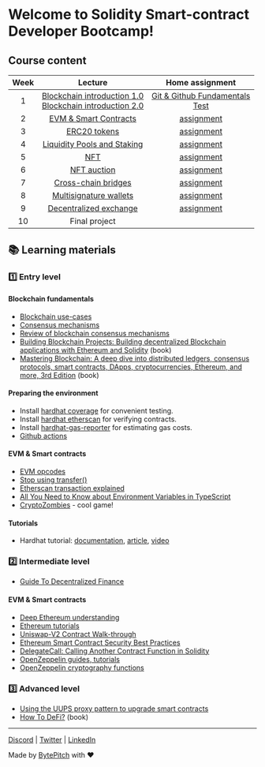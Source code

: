 # Welcome to Solidity Smart-contract Developer Bootcamp!

## Course content

| Week | Lecture | Home assignment |
| :---:  | :---: | :---: |
| 1 | [Blockchain introduction 1.0](https://docs.google.com/presentation/d/1FDmZtSe_2LRUNE8xLC6Faq4FyMkkcztv2i2-D7ObXf4/edit?usp=drivesdk)<br>[Blockchain introduction 2.0](https://docs.google.com/presentation/d/1sIp5l0bbJpZmGHoRkm5v8PCaS8w_ThIon8eR274l05E/edit) |  [Git & Github Fundamentals](https://classroom.github.com/a/6ktGeu21)<br>[Test](https://forms.gle/BnAxUkvWtdECu4DSA) |
| 2 | [EVM & Smart Contracts](https://docs.google.com/presentation/d/1pwsLzASm_uBsxeyybC_aSvbIVgi93YiAm1eamsIHKKQ/edit#slide=id.gc6f919934_0_0)  | [assignment](https://classroom.github.com/a/fcvRXLNA) |
| 3 | [ERC20 tokens](https://docs.google.com/presentation/d/1WA71SiQlbRFMF2WsVy0KAbucKoUIZEIIJ1hzaXjS9Ys/edit#slide=id.gc6f919934_0_0) | [assignment](https://classroom.github.com/a/6rT6Sx-Z) |
| 4 | [Liquidity Pools and Staking](https://docs.google.com/presentation/d/1jXJK6HKrlLZEA90fJc0SWuTk41v1IA1uVKxzmx8_QZE/edit#slide=id.gc6f919934_0_0) | [assignment](https://classroom.github.com/a/oVYSf7kk) |
| 5 | [NFT](https://docs.google.com/presentation/d/1uqlLt918qvrZgc4-m5UuHWvSXXTaAHXzE0I_2l9qEnI/edit#slide=id.gc6f919934_0_0) | [assignment](https://classroom.github.com/a/J5buHx6o) |
| 6 | [NFT auction](https://docs.google.com/document/d/1g0Q2ran73d0REIbQwob9OkFpwGdbQWH7wjFU20diHCI/edit) | [assignment](https://classroom.github.com/a/2dJp7T1z) |
| 7 | [Cross-chain bridges](https://docs.google.com/presentation/d/1QIgOz9HVZIrGNB7CR3YOJeWOozZe-WB3m-8AX4c_ggw/edit#slide=id.gc6f919934_0_0) | [assignment](https://classroom.github.com/a/h2GysFqP) |
| 8 | [Multisignature wallets](https://docs.google.com/presentation/d/1J-5VZFOkTTKrrqVmEhSyenNDIqJu9yr4-K3KOV4L4YI/edit#slide=id.gc6f919934_0_0) | [assignment](https://classroom.github.com/a/EFfMJX1M) |
| 9 | [Decentralized exchange](https://docs.google.com/presentation/d/1ssG9f8lnuSmz8000QDgjwCgUA1Xtj5rrs4aLGhJqB9E/edit#slide=id.gc6f919934_0_0) | [assignment](https://classroom.github.com/a/TLYDFwr3) |
| 10 | Final project |  |

## :books: Learning materials 

### :one: Entry level 

#### Blockchain fundamentals

- [Blockchain use-cases](https://academy.binance.com/en/articles/blockchain-use-cases)
- [Consensus mechanisms](https://academy.binance.com/en/articles/what-is-a-blockchain-consensus-algorithm) 
- [Review of blockchain consensus mechanisms](https://medium.com/wavesprotocol/review-of-blockchain-consensus-mechanisms-f575afae38f2)
- [Building Blockchain Projects: Building decentralized Blockchain applications with Ethereum and Solidity](https://www.amazon.com/gp/product/B01M0DMDDG) (book)
- [Mastering Blockchain: A deep dive into distributed ledgers, consensus protocols, smart contracts, DApps, cryptocurrencies, Ethereum, and more, 3rd Edition](https://www.amazon.com/Mastering-Blockchain-distributed-consensus-cryptocurrencies/dp/1839213191) (book)

#### Preparing the environment

- Install [hardhat coverage](https://www.npmjs.com/package/solidity-coverage) for convenient testing.
- Install [hardhat etherscan](https://www.npmjs.com/package/@nomiclabs/hardhat-etherscan) for verifying contracts.
- Install [hardhat-gas-reporter](https://www.npmjs.com/package/hardhat-gas-reporter) for estimating gas costs.
- [Github actions](https://docs.github.com/en/actions/quickstart)

#### EVM & Smart contracts

- [EVM opcodes](https://www.evm.codes)
- [Stop using transfer()](https://consensys.net/diligence/blog/2019/09/stop-using-soliditys-transfer-now/)
- [Etherscan transaction explained](https://docs.ethhub.io/guides/deciphering-a-transaction-on-etherscan/)
- [All You Need to Know about Environment Variables in TypeScript](https://levelup.gitconnected.com/all-you-need-to-know-about-environment-variables-in-typescript-2e7042edfac7)
- [CryptoZombies](https://cryptozombies.io/) - cool game!

#### Tutorials

- Hardhat tutorial: [documentation](https://hardhat.org/tutorial), [article](https://dev.to/yakult/series/16254), [video](https://youtu.be/yD3BsYlRLA4)

### :two: Intermediate level 

- [Guide To Decentralized Finance](https://finematics.com/guide-to-decentralized-finance/)

#### EVM & Smart contracts

- [Deep Ethereum understanding](https://www.preethikasireddy.com/post/how-does-ethereum-work-anyway)
- [Ethereum tutorials](https://ethereum.org/en/developers/tutorials/)
- [Uniswap-V2 Contract Walk-through](https://ethereum.org/en/developers/tutorials/uniswap-v2-annotated-code/#introduction)
- [Ethereum Smart Contract Security Best Practices](https://consensys.github.io/smart-contract-best-practices/)
- [DelegateCall: Calling Another Contract Function in Solidity](https://medium.com/coinmonks/delegatecall-calling-another-contract-function-in-solidity-b579f804178c)
- [OpenZeppelin guides, tutorials](https://docs.openzeppelin.com)
- [OpenZeppelin cryptography functions](https://docs.openzeppelin.com/contracts/4.x/api/utils#ECDSA)

### :three: Advanced level

- [Using the UUPS proxy pattern to upgrade smart contracts](https://blog.logrocket.com/using-uups-proxy-pattern-upgrade-smart-contracts/#comparing-proxy-patterns)
- [How To DeFi?](https://landing.coingecko.com/how-to-defi/) (book)


---
[Discord](https://discord.gg/JKYJBTx9QA) | [Twitter](https://twitter.com/Chainboard_) | [LinkedIn](https://www.linkedin.com/company/chainboard-academy/?viewAsMember=true)  

Made by [BytePitch](https://bytepitch.com/) with ❤️
